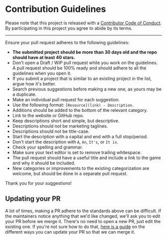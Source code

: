 # Contribution Guidelines

Please note that this project is released with a
[Contributor Code of Conduct](code-of-conduct.md). By participating in this
project you agree to abide by its terms.

---

Ensure your pull request adheres to the following guidelines:

- **The submitted project should be more than 30 days old and the repo should have at least 40 stars.**
- Don't open a Draft / WIP pull request while you work on the guidelines. A pull request should be 100% ready and should adhere to all the guidelines when you open it.
- If you submit a project that is similar to an existing project in the list, argue how it's better.
- Search previous suggestions before making a new one, as yours may be a duplicate.
- Make an individual pull request for each suggestion.
- Use the following format: `[Resource](link) - Description.`
- Additions should be added to the bottom of the relevant category.
- Link to the website or GitHub repo.
- Keep descriptions short and simple, but descriptive.
- Descriptions should not be marketing taglines.
- Descriptions should not be title-case.
- Start the description with a capital and end with a full stop/period.
- Don't start the description with `A`, `An`, `It's`, or `It is`.
- Check your spelling and grammar.
- Make sure your text editor is set to remove trailing whitespace.
- The pull request should have a useful title and include a link to the game and why it should be included.
- New categories or improvements to the existing categorization are welcome, but should be done in a separate pull request.

Thank you for your suggestions!


## Updating your PR

A lot of times, making a PR adhere to the standards above can be difficult.
If the maintainers notice anything that we'd like changed, we'll ask you to
edit your PR before we merge it. There's no need to open a new PR, just edit
the existing one. If you're not sure how to do that,
[here is a guide](https://github.com/RichardLitt/docs/blob/master/amending-a-commit-guide.md)
on the different ways you can update your PR so that we can merge it.
